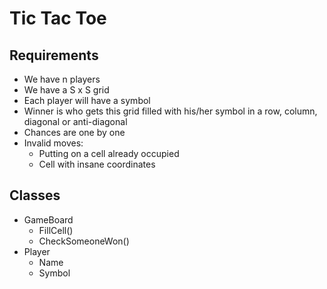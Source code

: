 # Tic Tac Toe

## Requirements
- We have n players
- We have a S x S grid
- Each player will have a symbol
- Winner is who gets this grid filled with his/her symbol in a row, column, diagonal or anti-diagonal
- Chances are one by one
- Invalid moves:
  - Putting on a cell already occupied
  - Cell with insane coordinates

## Classes

- GameBoard
  - FillCell()
  - CheckSomeoneWon()
- Player
  - Name
  - Symbol